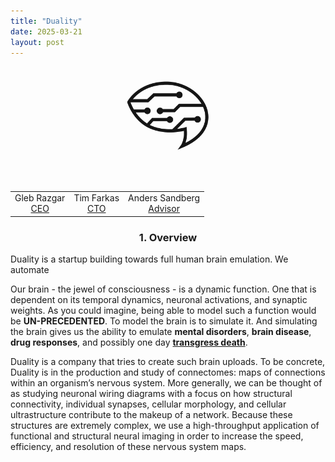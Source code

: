 ```yaml
---
title: "Duality"
date: 2025-03-21
layout: post
---
```


<p align="center"><img src="/images/logo_b.png" alt="Alt text" style="max-width: 30%; height: auto; mix-blend-mode: multiply;"></p>

<br>
<div class="table-container">
  <table>
    <tr>
      <td align="center">
        Gleb Razgar<br>
        <a href="mailto:gleb.razgar@gmail.com">CEO</a>
      </td>
      <td align="center">
        Tim Farkas<br>
        <a href="mailto:timfarkas@ucl.edu">CTO</a>
      </td>
      <td align="center">
        Anders Sandberg<br>
        <a href="mailto:xxx@gmail.com">Advisor</a>
      </td>
    </tr>
  </table>
</div>

<h3 align="center">1. Overview</h3>

Duality is a startup building towards full human brain emulation.
We automate 


Our brain - the jewel of consciousness - is a dynamic function. One that is dependent on its temporal dynamics, neuronal activations, and synaptic weights. As you could imagine, being able to model such a function would be **UN-PRECEDENTED**. To model the brain is to simulate it. And simulating the brain gives us the ability to emulate **mental disorders**, **brain disease**, **drug responses**, and possibly one day **<u>transgress death</u>**.

Duality is a company that tries to create such brain uploads. To be concrete, Duality is in the production and study of connectomes: maps of connections within an organism’s nervous system. More generally, we can be thought of as studying neuronal wiring diagrams with a focus on how structural connectivity, individual synapses, cellular morphology, and cellular ultrastructure contribute to the makeup of a network. Because these structures are extremely complex, we use a high-throughput application of functional and structural neural imaging in order to increase the speed, efficiency, and resolution of these nervous system maps.
